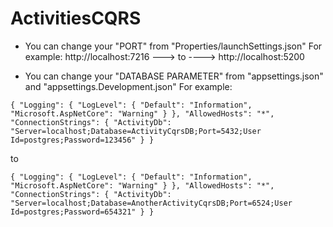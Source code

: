 # ActivitiesCQRS

- You can change your "PORT" from "Properties/launchSettings.json"
For example: http://localhost:7216 ---> to ----> http://localhost:5200

- You can change your "DATABASE PARAMETER" from "appsettings.json" and "appsettings.Development.json"
For example: 


`{
  "Logging": {
    "LogLevel": {
      "Default": "Information",
      "Microsoft.AspNetCore": "Warning"
    }
  },
  "AllowedHosts": "*",
  "ConnectionStrings": {
    "ActivityDb": "Server=localhost;Database=ActivityCqrsDB;Port=5432;User Id=postgres;Password=123456"
  }
}`

to

`{
  "Logging": {
    "LogLevel": {
      "Default": "Information",
      "Microsoft.AspNetCore": "Warning"
    }
  },
  "AllowedHosts": "*",
  "ConnectionStrings": {
    "ActivityDb": "Server=localhost;Database=AnotherActivityCqrsDB;Port=6524;User Id=postgres;Password=654321"
  }
}`

